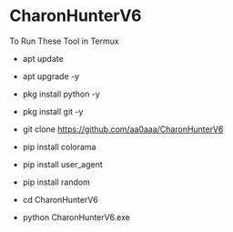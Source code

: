 # CharonHunterV6
To Run These Tool in Termux

- apt update

- apt upgrade -y

- pkg install python -y

- pkg install git -y

- git clone https://github.com/aa0aaa/CharonHunterV6

- pip install colorama

- pip install user_agent

- pip install random

- cd CharonHunterV6

- python CharonHunterV6.exe
